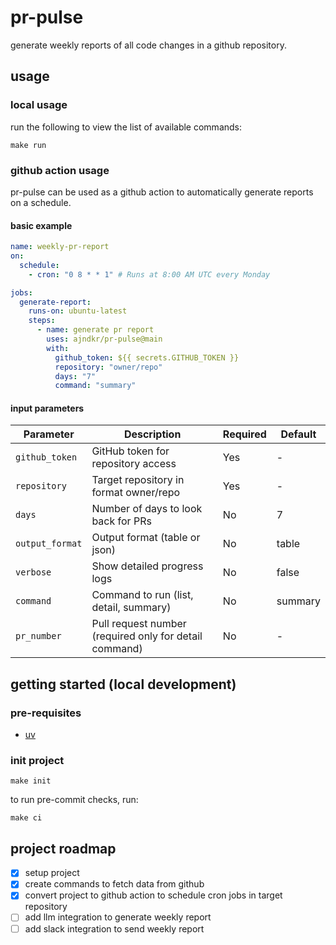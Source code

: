 # pr-pulse

generate weekly reports of all code changes in a github repository.

## usage

### local usage

run the following to view the list of available commands:

```shell
make run
```

### github action usage

pr-pulse can be used as a github action to automatically generate reports on a
schedule.

#### basic example

```yaml
name: weekly-pr-report
on:
  schedule:
    - cron: "0 8 * * 1" # Runs at 8:00 AM UTC every Monday

jobs:
  generate-report:
    runs-on: ubuntu-latest
    steps:
      - name: generate pr report
        uses: ajndkr/pr-pulse@main
        with:
          github_token: ${{ secrets.GITHUB_TOKEN }}
          repository: "owner/repo"
          days: "7"
          command: "summary"
```

#### input parameters

| Parameter       | Description                                            | Required | Default |
| --------------- | ------------------------------------------------------ | -------- | ------- |
| `github_token`  | GitHub token for repository access                     | Yes      | -       |
| `repository`    | Target repository in format owner/repo                 | Yes      | -       |
| `days`          | Number of days to look back for PRs                    | No       | 7       |
| `output_format` | Output format (table or json)                          | No       | table   |
| `verbose`       | Show detailed progress logs                            | No       | false   |
| `command`       | Command to run (list, detail, summary)                 | No       | summary |
| `pr_number`     | Pull request number (required only for detail command) | No       | -       |

## getting started (local development)

### pre-requisites

- [uv](https://docs.astral.sh/uv/#getting-started)

### init project

```shell
make init
```

to run pre-commit checks, run:

```shell
make ci
```

## project roadmap

- [x] setup project
- [x] create commands to fetch data from github
- [x] convert project to github action to schedule cron jobs in target
      repository
- [ ] add llm integration to generate weekly report
- [ ] add slack integration to send weekly report
